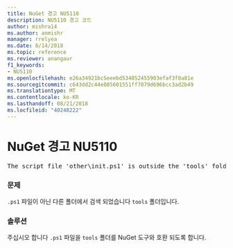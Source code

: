 ```yaml
---
title: NuGet 경고 NU5110
description: NU5110 경고 코드
author: mishra14
ms.author: anmishr
manager: rrelyea
ms.date: 8/14/2018
ms.topic: reference
ms.reviewer: anangaur
f1_keywords:
- NU5110
ms.openlocfilehash: e26a34921bc5eeebd534052455903efaf3f8a81e
ms.sourcegitcommit: c643dd2c44e085601551ff7079d696bcc3ad2b49
ms.translationtype: MT
ms.contentlocale: ko-KR
ms.lasthandoff: 08/21/2018
ms.locfileid: "40248222"
---
```

# <a name="nuget-warning-nu5110"></a>NuGet 경고 NU5110
<pre>The script file 'other\init.ps1' is outside the 'tools' folder and hence will not be executed during installation of this package. Move it into the 'tools' folder.</pre>

### <a name="issue"></a>문제

`.ps1` 파일이 아닌 다른 폴더에서 검색 되었습니다 `tools` 폴더입니다.


### <a name="solution"></a>솔루션

주십시오 합니다 `.ps1` 파일을 `tools` 폴더를 NuGet 도구와 호환 되도록 합니다.

